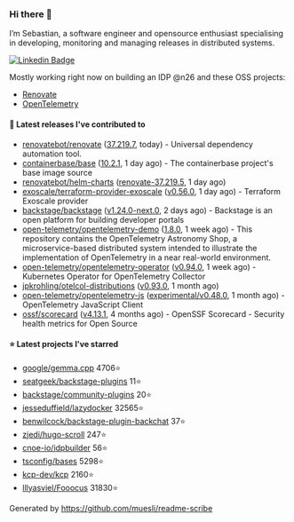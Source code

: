 ### Hi there 👋

I’m Sebastian, a software engineer and opensource enthusiast specialising in developing, monitoring and managing releases in distributed systems.    

[![Linkedin Badge](https://img.shields.io/badge/-LinkedIn-blue?style=flat&logo=Linkedin&logoColor=white&link=https://www.linkedin.com/in/sebastian-poxhofer/)](https://www.linkedin.com/in/sebastian-poxhofer/)

Mostly working right now on building an IDP @n26 and these OSS projects:
- [Renovate](https://github.com/renovatebot/renovate)
- [OpenTelemetry](https://github.com/open-telemetry)



#### 🚀 Latest releases I've contributed to

- [renovatebot/renovate](https://github.com/renovatebot/renovate) ([37.219.7](https://github.com/renovatebot/renovate/releases/tag/37.219.7), today) - Universal dependency automation tool.
- [containerbase/base](https://github.com/containerbase/base) ([10.2.1](https://github.com/containerbase/base/releases/tag/10.2.1), 1 day ago) - The containerbase project&#39;s base image source
- [renovatebot/helm-charts](https://github.com/renovatebot/helm-charts) ([renovate-37.219.5](https://github.com/renovatebot/helm-charts/releases/tag/renovate-37.219.5), 1 day ago)
- [exoscale/terraform-provider-exoscale](https://github.com/exoscale/terraform-provider-exoscale) ([v0.56.0](https://github.com/exoscale/terraform-provider-exoscale/releases/tag/v0.56.0), 1 day ago) - Terraform Exoscale provider
- [backstage/backstage](https://github.com/backstage/backstage) ([v1.24.0-next.0](https://github.com/backstage/backstage/releases/tag/v1.24.0-next.0), 2 days ago) - Backstage is an open platform for building developer portals
- [open-telemetry/opentelemetry-demo](https://github.com/open-telemetry/opentelemetry-demo) ([1.8.0](https://github.com/open-telemetry/opentelemetry-demo/releases/tag/1.8.0), 1 week ago) - This repository contains the OpenTelemetry Astronomy Shop, a microservice-based distributed system intended to illustrate the implementation of OpenTelemetry in a near real-world environment.
- [open-telemetry/opentelemetry-operator](https://github.com/open-telemetry/opentelemetry-operator) ([v0.94.0](https://github.com/open-telemetry/opentelemetry-operator/releases/tag/v0.94.0), 1 week ago) - Kubernetes Operator for OpenTelemetry Collector
- [jpkrohling/otelcol-distributions](https://github.com/jpkrohling/otelcol-distributions) ([v0.93.0](https://github.com/jpkrohling/otelcol-distributions/releases/tag/v0.93.0), 1 month ago)
- [open-telemetry/opentelemetry-js](https://github.com/open-telemetry/opentelemetry-js) ([experimental/v0.48.0](https://github.com/open-telemetry/opentelemetry-js/releases/tag/experimental/v0.48.0), 1 month ago) - OpenTelemetry JavaScript Client
- [ossf/scorecard](https://github.com/ossf/scorecard) ([v4.13.1](https://github.com/ossf/scorecard/releases/tag/v4.13.1), 4 months ago) - OpenSSF Scorecard - Security health metrics for Open Source

#### ⭐ Latest projects I've starred

- [google/gemma.cpp](https://github.com/google/gemma.cpp) 4706⭐
- [seatgeek/backstage-plugins](https://github.com/seatgeek/backstage-plugins) 11⭐
- [backstage/community-plugins](https://github.com/backstage/community-plugins) 20⭐
- [jesseduffield/lazydocker](https://github.com/jesseduffield/lazydocker) 32565⭐
- [benwilcock/backstage-plugin-backchat](https://github.com/benwilcock/backstage-plugin-backchat) 37⭐
- [zjedi/hugo-scroll](https://github.com/zjedi/hugo-scroll) 247⭐
- [cnoe-io/idpbuilder](https://github.com/cnoe-io/idpbuilder) 56⭐
- [tsconfig/bases](https://github.com/tsconfig/bases) 5298⭐
- [kcp-dev/kcp](https://github.com/kcp-dev/kcp) 2160⭐
- [lllyasviel/Fooocus](https://github.com/lllyasviel/Fooocus) 31830⭐



Generated by https://github.com/muesli/readme-scribe
